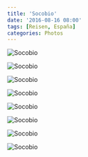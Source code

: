 ```yaml
---
title: 'Socobio'
date: '2016-08-16 08:00'
tags: [Reisen, España]
categories: Photos
---
```


<div class='preview'><img src='{{urls.media}}/SocobioOK.jpg' alt='Socobio'></div>

<a id='12952f9a40c0a509ad865ffc731390b0-800'></a>![Socobio]({{urls.media}}/12952f9a40c0a509ad865ffc731390b0-800.jpg 'Церковь.')

<a id='ddedb60d5f2ee9291ffbd93d724dcf58-800'></a>![Socobio]({{urls.media}}/ddedb60d5f2ee9291ffbd93d724dcf58-800.jpg '')

<a id='c65dbb9e0ee319134febc14cec1a4963-800'></a>![Socobio]({{urls.media}}/c65dbb9e0ee319134febc14cec1a4963-800.jpg '')

<a id='c1f91f28992fe5cfae52bb1096768a46-800'></a>![Socobio]({{urls.media}}/c1f91f28992fe5cfae52bb1096768a46-800.jpg '')

<a id='cc29978b0baea796ea73b1506d5bb585-800'></a>![Socobio]({{urls.media}}/cc29978b0baea796ea73b1506d5bb585-800.jpg 'Тамплиерский крест.')

<a id='2a0b5bfac8e901b20adf20e73138a2ae-800'></a>![Socobio]({{urls.media}}/2a0b5bfac8e901b20adf20e73138a2ae-800.jpg 'Вход.')

<a id='0df997cdab4ba2575a4fdbb8ac961ed0-800'></a>![Socobio]({{urls.media}}/0df997cdab4ba2575a4fdbb8ac961ed0-800.jpg 'Тропа к кладбищу.')
